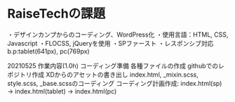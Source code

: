 # RaiseTechの課題

・デザインカンプからのコーディング、WordPress化
・使用言語：HTML, CSS, Javascript
・FLOCSS, jQueryを使用
・SPファースト
・レスポンシブ対応 b.p:tablet(641px), pc(769px)

20210525 作業内容(1.0h)
    コーディング準備
    各種ファイルの作成
    githubでのレポジトリ作成
    XDからのアセットの書き出し
    index.html, _mixin.scss, style.scss, _base.scssのコーディング
    コーディング計画作成: index.html(sp) → index.html(tablet) → index.html(pc)
